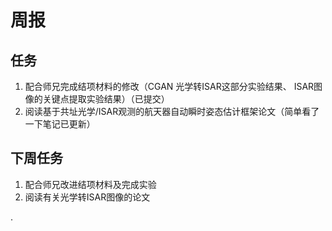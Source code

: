 ﻿# 周报

## 任务

 1. 配合师兄完成结项材料的修改（CGAN 光学转ISAR这部分实验结果、 ISAR图像的关键点提取实验结果）（已提交）
 2. 阅读基于共址光学/ISAR观测的航天器自动瞬时姿态估计框架论文（简单看了一下笔记已更新）

## 下周任务
1. 配合师兄改进结项材料及完成实验
2. 阅读有关光学转ISAR图像的论文

. 

